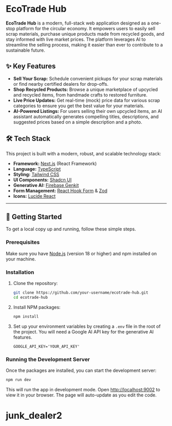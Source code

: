 # EcoTrade Hub

**EcoTrade Hub** is a modern, full-stack web application designed as a one-stop platform for the circular economy. It empowers users to easily sell scrap materials, purchase unique products made from recycled goods, and stay informed with live market prices. The platform leverages AI to streamline the selling process, making it easier than ever to contribute to a sustainable future.

## ✨ Key Features

- **Sell Your Scrap:** Schedule convenient pickups for your scrap materials or find nearby certified dealers for drop-offs.
- **Shop Recycled Products:** Browse a unique marketplace of upcycled and recycled items, from handmade crafts to restored furniture.
- **Live Price Updates:** Get real-time (mock) price data for various scrap categories to ensure you get the best value for your materials.
- **AI-Powered Listings:** For users selling their own upcycled items, an AI assistant automatically generates compelling titles, descriptions, and suggested prices based on a simple description and a photo.


## 🛠️ Tech Stack

This project is built with a modern, robust, and scalable technology stack:

-   **Framework:** [Next.js](https://nextjs.org/) (React Framework)
-   **Language:** [TypeScript](https://www.typescriptlang.org/)
-   **Styling:** [Tailwind CSS](https://tailwindcss.com/)
-   **UI Components:** [Shadcn UI](https://ui.shadcn.com/)
-   **Generative AI:** [Firebase Genkit](https://firebase.google.com/docs/genkit)
-   **Form Management:** [React Hook Form](https://react-hook-form.com/) & [Zod](https://zod.dev/)
-   **Icons:** [Lucide React](https://lucide.dev/)

---

## 🚀 Getting Started

To get a local copy up and running, follow these simple steps.

### Prerequisites

Make sure you have [Node.js](https://nodejs.org/) (version 18 or higher) and npm installed on your machine.

### Installation

1.  Clone the repository:
    ```sh
    git clone https://github.com/your-username/ecotrade-hub.git
    cd ecotrade-hub
    ```

2.  Install NPM packages:
    ```sh
    npm install
    ```

3. Set up your environment variables by creating a `.env` file in the root of the project. You will need a Google AI API key for the generative AI features.
    ```
    GOOGLE_API_KEY='YOUR_API_KEY'
    ```

### Running the Development Server

Once the packages are installed, you can start the development server:

```sh
npm run dev
```

This will run the app in development mode. Open [http://localhost:9002](http://localhost:9002) to view it in your browser. The page will auto-update as you edit the code.
# junk_dealer2


